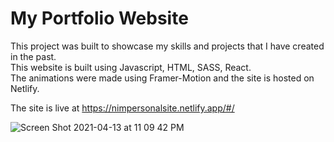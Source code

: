 # My Portfolio Website

This project was built to showcase my skills and projects that I have created in the past.<br>
This website is built using Javascript, HTML, SASS, React. <br>
The animations were made using Framer-Motion and the site is hosted on Netlify.

The site is live at https://nimpersonalsite.netlify.app/#/

![Screen Shot 2021-04-13 at 11 09 42 PM](https://user-images.githubusercontent.com/59195400/114662344-630cf180-9cad-11eb-8e3c-be2379c74d81.png)

